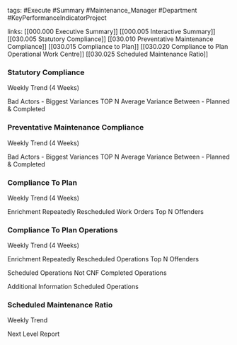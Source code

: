 tags:
	#Execute
	#Summary
	#Maintenance_Manager
	#Department
#KeyPerformanceIndicatorProject 

links:
	[[000.000 Executive Summary]]
	[[000.005 Interactive Summary]]
	[[030.005 Statutory Compliance]]
	[[030.010 Preventative Maintenance Compliance]]
	[[030.015 Compliance to Plan]]
	[[030.020 Compliance to Plan Operational Work Centre]]
	[[030.025 Scheduled Maintenance Ratio]]

### Statutory Compliance

Weekly Trend (4 Weeks)

Bad Actors - Biggest Variances TOP N
Average Variance Between - Planned & Completed

### Preventative Maintenance Compliance
Weekly Trend (4 Weeks)

Bad Actors - Biggest Variances TOP N
Average Variance Between - Planned & Completed
### Compliance To Plan

Weekly Trend (4 Weeks)

Enrichment
Repeatedly Rescheduled Work Orders Top N Offenders

### Compliance To Plan Operations
Weekly Trend (4 Weeks)

Enrichment
Repeatedly Rescheduled Operations Top N Offenders

Scheduled Operations Not CNF
Completed Operations

Additional Information
Scheduled Operations

### 




### Scheduled Maintenance Ratio

Weekly Trend

Next Level Report


